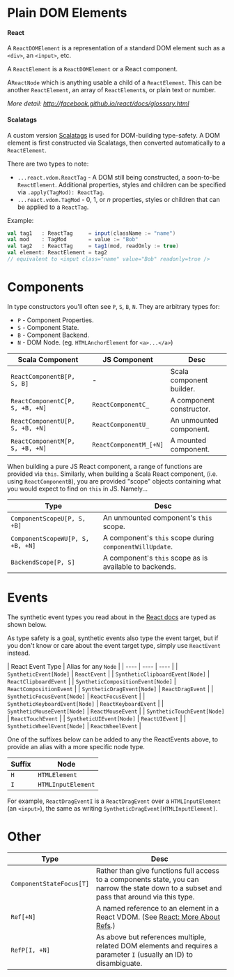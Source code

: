 # Plain DOM Elements

#### React
A `ReactDOMElement` is a representation of a standard DOM element such as a `<div>`, an `<input>`, etc.

A `ReactElement` is a `ReactDOMElement` or a React component.

A`ReactNode` which is anything usable a child of a `ReactElement`. This can be another `ReactElement`, an array of `ReactElement`s, or plain text or number.

*More detail: http://facebook.github.io/react/docs/glossary.html*

#### Scalatags
A custom version [Scalatags](https://github.com/lihaoyi/scalatags) is used for DOM-building type-safety. A DOM element is first constructed via Scalatags, then converted automatically to a `ReactElement`.

There are two types to note:
* `...react.vdom.ReactTag` - A DOM still being constructed, a soon-to-be `ReactElement`. Additional properties, styles and children can be specified via `.apply(TagMod): ReactTag`.
* `...react.vdom.TagMod` - 0, 1, or *n* properties, styles or children that can be applied to a `ReactTag`.

Example:
```scala
val tag1   : ReactTag     = input(className := "name")
val mod    : TagMod       = value := "Bob"
val tag2   : ReactTag     = tag1(mod, readOnly := true)
val element: ReactElement = tag2
// equivalent to <input class="name" value="Bob" readonly=true />
```

# Components

In type constructors you'll often see `P`, `S`, `B`, `N`.
They are arbitrary types for:
* `P` - Component Properties.
* `S` - Component State.
* `B` - Component Backend.
* `N` - DOM Node. (eg. `HTMLAnchorElement` for `<a>...</a>`)

| Scala Component | JS Component | Desc |
| --------------- | ------------ | ---- |
| `ReactComponentB[P, S, B]`      | -                      | Scala component builder. |
| `ReactComponentC[P, S, +B, +N]` | `ReactComponentC_`     | A component constructor. |
| `ReactComponentU[P, S, +B, +N]` | `ReactComponentU_`     | An unmounted component.  |
| `ReactComponentM[P, S, +B, +N]` | `ReactComponentM_[+N]` | A mounted component.     |

When building a pure JS React component, a range of functions are provided via `this`.
Similarly, when building a Scala React component, (i.e. using `ReactComponentB`),
you are provided "scope" objects containing what you would expect to find on `this` in JS.
Namely...

| Type | Desc |
| ---- | ---- |
| `ComponentScopeU[P, S, +B]` | An unmounted component's `this` scope. |
| `ComponentScopeWU[P, S, +B, +N]` | A component's `this` scope during `componentWillUpdate`. |
| `BackendScope[P, S]` | A component's `this` scope as is available to backends. |

# Events

The synthetic event types you read about in the [React docs](http://facebook.github.io/react/docs/events.html)
are typed as shown below.

As type safety is a goal, synthetic events also type the event target,
but if you don't know or care about the event target type, simply use `ReactEvent` instead.

| React Event Type | Alias for any `Node` |
| ---- | ---- | ---- |
| `SyntheticEvent[Node]` | `ReactEvent` |
| `SyntheticClipboardEvent[Node]` | `ReactClipboardEvent` |
| `SyntheticCompositionEvent[Node]` | `ReactCompositionEvent` |
| `SyntheticDragEvent[Node]` | `ReactDragEvent` |
| `SyntheticFocusEvent[Node]` | `ReactFocusEvent` |
| `SyntheticKeyboardEvent[Node]` | `ReactKeyboardEvent` |
| `SyntheticMouseEvent[Node]` | `ReactMouseEvent` |
| `SyntheticTouchEvent[Node]` | `ReactTouchEvent` |
| `SyntheticUIEvent[Node]` | `ReactUIEvent` |
| `SyntheticWheelEvent[Node]` | `ReactWheelEvent` |

One of the suffixes below can be added to any the ReactEvents above, to provide an alias with a more specific node type.

| Suffix | Node |
| ------ | ---- |
| `H` | `HTMLElement` |
| `I` | `HTMLInputElement` |

For example, `ReactDragEventI` is a `ReactDragEvent` over a `HTMLInputElement` (an `<input>`), the same as writing `SyntheticDragEvent[HTMLInputElement]`.

# Other

| Type | Desc |
| ---- | ---- |
| `ComponentStateFocus[T]` | Rather than give functions full access to a components state, you can narrow the state down to a subset and pass that around via this type. |
| `Ref[+N]` | A named reference to an element in a React VDOM. (See [React: More About Refs](http://facebook.github.io/react/docs/more-about-refs.html).) |
| `RefP[I, +N]` | As above but references multiple, related DOM elements and requires a parameter `I` (usually an ID) to disambiguate. |
